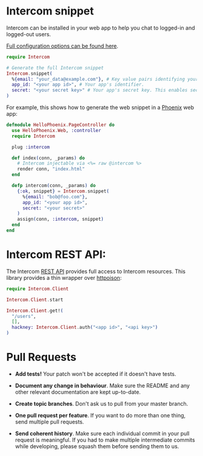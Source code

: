 # Intercom snippet

Intercom can be installed in your web app to help you chat to logged-in and logged-out users.

[Full configuration options can be found here](https://docs.intercom.io/configure-intercom-for-your-product-or-site/customize-the-intercom-messenger/the-intercom-javascript-api).

```elixir
require Intercom

# Generate the full Intercom snippet
Intercom.snippet(
  %{email: "your_data@example.com"}, # Key value pairs identifying your user.
  app_id: "<your app id>", # Your app's identifier.
  secret: "<your secret key>" # Your app's secret key. This enables secure mode https://docs.intercom.io/configure-intercom-for-your-product-or-site/staying-secure/enable-secure-mode-on-your-web-product
)
```

For example, this shows how to generate the web snippet in a [Phoenix](http://www.phoenixframework.org/) web app:

```elixir
defmodule HelloPhoenix.PageController do
  use HelloPhoenix.Web, :controller
  require Intercom

  plug :intercom

  def index(conn, _params) do
    # Intercom injectable via <%= raw @intercom %>
    render conn, "index.html"
  end

  defp intercom(conn, _params) do
    {:ok, snippet} = Intercom.snippet(
      %{email: "bob@foo.com"},
      app_id: "<your app id>",
      secret: "<your secret>"
    )
    assign(conn, :intercom, snippet)
  end
end
```

# Intercom REST API:


The Intercom [REST API](https://developers.intercom.io/) provides full access to Intercom resources. This library provides a thin wrapper over [httpoison](https://github.com/edgurgel/httpoison):

```elixir
require Intercom.Client

Intercom.Client.start

Intercom.Client.get!(
  "/users",
  [],
  hackney: Intercom.Client.auth("<app id>", "<api key>")
)
```


# Pull Requests

- **Add tests!** Your patch won't be accepted if it doesn't have tests.

- **Document any change in behaviour**. Make sure the README and any other
  relevant documentation are kept up-to-date.

- **Create topic branches**. Don't ask us to pull from your master branch.

- **One pull request per feature**. If you want to do more than one thing, send
  multiple pull requests.

- **Send coherent history**. Make sure each individual commit in your pull
  request is meaningful. If you had to make multiple intermediate commits while
  developing, please squash them before sending them to us.
